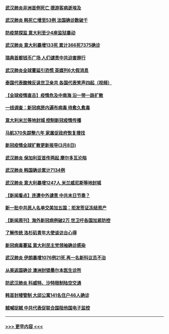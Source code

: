 #### [武汉肺炎非洲首例死亡 德游客病逝埃及](../pages/prog202/a102795189.md?t=03091603) 
#### [武汉肺炎 韩死亡增至53例 法国确诊数破千](../pages/prog202/a102795174.md?t=03091603) 
#### [防疫禁探监 意大利至少4座监狱暴动](../pages/prog202/a102795143.md?t=03091603) 
#### [武汉肺炎 意大利暴增133死 累计366死7375确诊](../pages/prog202/a102795127.md?t=03091603) 
#### [瑞典首都钱币广场 人们谴责中共迫害罪行](../pages/prog202/a102795131.md?t=03091603) 
#### [武汉肺炎全球蔓延引恐慌 英媒列6大假消息](../pages/prog202/a102794910.md?t=03091603) 
#### [泰国代表酸辣反讽世卫亲共 各国代表笑声四起（视频）](../pages/prog202/a102795051.md?t=03091603) 
#### [【全球疫情直击】疫情危及中南海 沿一带一路扩散](../pages/prog202/a102794985.md?t=03091603) 
#### [一线调查：新冠病房内遍布病毒 待愈久愈毒](../pages/prog202/a102794885.md?t=03091603) 
#### [意大利米兰等地封城 控制新冠疫情传播](../pages/prog202/a102794919.md?t=03091603) 
#### [马航370失踪整六年 家属促政府恢复搜找](../pages/prog202/a102794906.md?t=03091603) 
#### [新冠疫情全球扩散更新报导(3月8日)](../pages/prog202/a102794904.md?t=03091603) 
#### [武汉肺炎 保加利亚首传两起 摩尔多瓦沦陷](../pages/prog202/a102794845.md?t=03091603) 
#### [武汉肺炎 韩国确诊累计7134例](../pages/prog202/a102794726.md?t=03091603) 
#### [武汉肺炎 意大利暴增1247人 米兰威尼斯等地封城](../pages/prog202/a102794689.md?t=03091603) 
#### [【新闻看点】连遭中外谴责 中共末日节奏？](../pages/prog202/a102794677.md?t=03091603) 
#### [新一批中共恶人名单交美加五国：拒发签证冻结资产](../pages/prog202/a102794665.md?t=03091603) 
#### [【新闻周刊】海外新冠病例破2万 世卫吁各国加紧防控](../pages/prog202/a102794613.md?t=03091603) 
#### [了解传统 洛杉矶青年大使谈访台心得](../pages/prog202/a102794378.md?t=03091603) 
#### [新冠病毒蔓延 意大利民主党领袖确诊感染](../pages/prog202/a102794368.md?t=03091603) 
#### [武汉肺炎 伊朗暴增1076例21死 再一名新科议员不治](../pages/prog202/a102794260.md?t=03091603) 
#### [从美返国确诊 澳洲封锁墨尔本医生诊所](../pages/prog202/a102794086.md?t=03091603) 
#### [防武汉肺炎 科威特、沙特限制陆空交通](../pages/prog202/a102793875.md?t=03091603) 
#### [韩首封楼管制 大邱公寓141名住户46人确诊](../pages/prog202/a102793841.md?t=03091603) 
#### [贼喊捉贼  中共代表促联合国阻他国电子监控](../pages/prog202/a102793638.md?t=03091603) 

----
#### [ >>> 更早内容 <<< ](../indexes/prog202-earlier.md)

